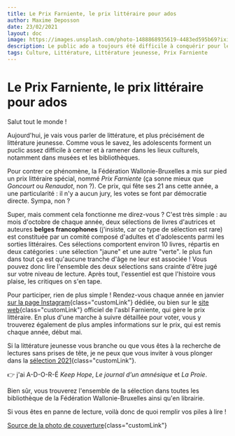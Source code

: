 ```yaml
---
title: Le Prix Farniente, le prix littéraire pour ados
author: Maxime Deposson
date: 23/02/2021
layout: doc
image: https://images.unsplash.com/photo-1488868935619-4483ed595b69?ixid=MXwxMjA3fDB8MHxwaG90by1wYWdlfHx8fGVufDB8fHw%3D&ixlib=rb-1.2.1&auto=format&fit=crop&w=1350&q=80
description: Le public ado a toujours été difficile à conquérir pour les bibliothécaires. Difficile, mais pas impossible. Pour relever ce défi, la Fédération Wallonie-Bruxelles a créé un prix littéraire qui leur est spécialement dédié, sobrement intitulé Prix Farniente.
tags: Culture, Littérature, Littérature jeunesse, Prix Farniente
---
```


# Le Prix Farniente, le prix littéraire pour ados
<postDate :creationDate="$frontmatter.date" :updateDate="$frontmatter.updateDate" />

Salut tout le monde !

Aujourd'hui, je vais vous parler de littérature, et plus précisément de littérature jeunesse. Comme vous le savez, les adolescents forment un puclic assez difficile à cerner et à ramener dans les lieux culturels, notamment dans musées et les bibliothèques.

Pour contrer ce phénomène, la Fédération Wallonie-Bruxelles a mis sur pied un prix littéraire spécial, nommé _Prix Farniente_ (ça sonne mieux que _Goncourt_ ou _Renaudot_, non ?). Ce prix, qui fête ses 21 ans cette année, a une particularité : il n'y a aucun jury, les votes se font par démocratie directe. Sympa, non ?

Super, mais comment cela fonctionne me direz-vous ? C'est très simple : au mois d'octobre de chaque année, deux sélections de livres d'autrices et auteures **belges francophones** (j'insiste, car ce type de sélection est rare) est constituée par un comité composé d'adultes et d'adolescents parmi les sorties littéraires. Ces sélections comportent environ 10 livres, répartis en deux catégories : une sélection "jaune" et une autre "verte". le plus fun dans tout ça est qu'aucune tranche d'âge ne leur est associée ! Vous pouvez donc lire l'ensemble des deux sélections sans crainte d'être jugé sur votre niveau de lecture. Après tout, l'essentiel est que l'histoire vous plaise, les critiques on s'en tape.

Pour participer, rien de plus simple ! Rendez-vous chaque année en janvier [sur la page Instagram](https://www.instagram.com/leprixfarniente/){class="customLink"} dédiée, ou bien sur le [site web](https://prixfarniente.be/){class="customLink"} officiel de l'asbl Farniente, qui gère le prix littéraire. En plus d'une marche à suivre détaillée pour voter, vous y trouverez également de plus amples informations sur le prix, qui est remis chaque année, début mai.

Si la littérature jeunesse vous branche ou que vous êtes à la recherche de lectures sans prises de tête, je ne peux que vous inviter à vous plonger dans la [sélection 2021](https://prixfarniente.be/){class="customLink"}.

👉 j'ai A-D-O-R-É _Keep Hope_, _Le journal d'un amnésique_ et _La Proie_.

Bien sûr, vous trouverez l'ensemble de la sélection dans toutes les bibliothèque de la Fédération Wallonie-Bruxelles ainsi qu'en librairie.

Si vous êtes en panne de lecture, voilà donc de quoi remplir vos piles à lire !

[Source de la photo de couverture](https://images.unsplash.com/photo-1488868935619-4483ed595b69?ixid=MXwxMjA3fDB8MHxwaG90by1wYWdlfHx8fGVufDB8fHw%3D&ixlib=rb-1.2.1&auto=format&fit=crop&w=1350&q=80){class="customLink"}
